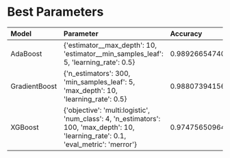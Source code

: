 # Best Parameters

| Model | Parameter | Accuracy | Sampling |
| :--- | :--- | :--- | :--- |
| AdaBoost | {'estimator__max_depth': 10, 'estimator__min_samples_leaf': 5, 'learning_rate': 0.5} | 0.9892665474060823 | Over |
| GradientBoost | {'n_estimators': 300, 'min_samples_leaf': 5, 'max_depth': 10, 'learning_rate': 0.5} | 0.9880739415623137 | Over |
| XGBoost | {'objective': 'multi:logistic', 'num_class': 4, 'n_estimators': 100, 'max_depth': 10, 'learning_rate': 0.1, 'eval_metric': 'merror'} | 0.9747565096402305 | Over |
